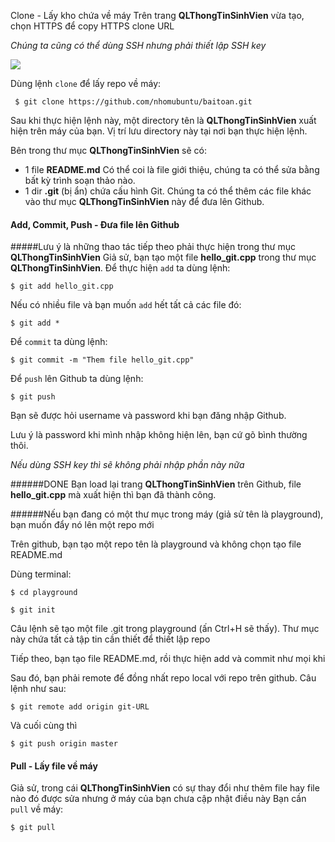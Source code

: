 Clone - Lấy kho chứa về máy 
Trên trang **QLThongTinSinhVien** vừa tạo, chọn HTTPS để copy HTTPS clone URL 

*Chúng ta cũng có thể dùng SSH nhưng phải thiết lập SSH key*

<img src="http://i.imgur.com/BBr6Mcl.png">

Dùng lệnh `clone` để lấy repo về máy: 

     $ git clone https://github.com/nhomubuntu/baitoan.git

Sau khi thực hiện lệnh này, một directory tên là **QLThongTinSinhVien** xuất hiện trên máy của bạn. Vị trí lưu directory này tại nơi bạn thực hiện lệnh.

Bên trong thư mục **QLThongTinSinhVien** sẽ có:
* 1 file **README.md**
Có thể coi là file giới thiệu, chúng ta có thể sửa bằng bất kỳ trình soạn thảo nào. 
* 1 dir **.git** (bị ẩn) chứa cấu hình Git.
Chúng ta có thể thêm các file khác vào thư mục **QLThongTinSinhVien** này để đưa lên Github.


#### Add, Commit, Push - Đưa file lên Github  
#####Lưu ý là những thao tác tiếp theo phải thực hiện trong thư mục **QLThongTinSinhVien**
Giả sử, bạn tạo một file **hello_git.cpp** trong thư mục **QLThongTinSinhVien**.
Để thực hiện `add` ta dùng lệnh:

    $ git add hello_git.cpp

Nếu có nhiều file và bạn muốn `add` hết tất cả các file đó:

    $ git add *

Để `commit` ta dùng lệnh:

    $ git commit -m "Them file hello_git.cpp"
   
Để `push` lên Github ta dùng lệnh:

    $ git push

Bạn sẽ được hỏi username và password khi bạn đăng nhập Github.

Lưu ý là password khi mình nhập không hiện lên, bạn cứ gõ bình thường thôi.

*Nếu dùng SSH key thì sẽ không phải nhập phần này nữa*





######DONE
Bạn load lại trang **QLThongTinSinhVien** trên Github, file **hello_git.cpp** mà xuất hiện thì bạn đã thành công.


######Nếu bạn đang có một thư mục trong máy (giả sử tên là playground), bạn muốn đẩy nó lên một repo mới

Trên github, bạn tạo một repo tên là playground và không chọn tạo file README.md

Dùng terminal: 
 
    $ cd playground

    $ git init

Câu lệnh sẽ tạo một file .git trong playground (ấn Ctrl+H sẽ thấy). Thư mục này chứa tất cả tập tin cần thiết để thiết lập repo

Tiếp theo, bạn tạo file README.md, rồi thực hiện add và commit như mọi khi

Sau đó, bạn phải remote để đồng nhất repo local với repo trên github. Câu lệnh như sau: 

    $ git remote add origin git-URL

Và cuối cùng thì 

    $ git push origin master 

#### Pull - Lấy file về máy
Giả sử, trong cái **QLThongTinSinhVien** có sự thay đổi như thêm file hay file nào đó được sửa nhưng ở máy của bạn chưa cập nhật điều này
Bạn cần `pull` về máy:

    $ git pull
